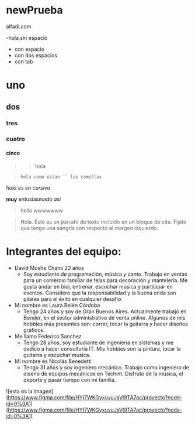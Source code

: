 # newPrueba
alfadi.com

-hola sin espacio
- con espacio
 - con dos espacios
  - con tab
  
# uno
## dos
### tres
### cuatro
#### cinco

> > hola

> ``` hola como estan `` las comillas ```

*hola es en cursiva*

**muy** entusiasmado *asi*

> hello wwwwwww

> Hola. Éste es un párrafo de texto incluido en un bloque de cita. Fíjate que tengo una sangría con respecto al margen izquierdo.

Integrantes del equipo:
======================
- David Moshe Chami 23 años
  - Soy estudiante de programación, música y canto. Trabajo en ventas para un comercio familiar de telas para decoración y mantelería. Me gusta andar en bici, entrenar, escuchar música y participar en eventos. Considero que la responsabilidad y la buena onda son pilares para el éxito en cualquier desafío.
- Mi nombre es Laura Belén Córdoba
  - Tengo 24 años y soy de Gran Buenos Aires. Actualmente trabajo en Bender, en el sector administrativo de venta online. Algunos de mis hobbies más presentes son: correr, tocar la guitarra y hacer diseños gráficos.
- Me llamo Federico Sanchez
  - Tengo 28 años, soy estudiante de ingenieria en sistemas y me dedico a hacer consultoría IT. Mis hobbies son la pintura, tocar la guitarra y escuchar musica.
- Mi nombre es Nicolás Benedetti
  - Tengo 31 años y soy ingeniero mecánico. Trabajo como ingeniero de diseño de equipos mecánicos en Techint. Disfruto de la música, el deporte y pasar tiempo con mi familia.

![esta es la imagen](https://www.figma.com/file/HYI7WKGyxuvuJsVl9TA7ac/proyecto?node-id=0%3A1](https://www.figma.com/file/HYI7WKGyxuvuJsVl9TA7ac/proyecto?node-id=0%3A1)
